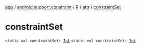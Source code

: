 [app](../../../index.md) / [android.support.constraint](../../index.md) / [R](../index.md) / [attr](index.md) / [constraintSet](.)

# constraintSet

`static val constraintSet: `[`Int`](https://kotlinlang.org/api/latest/jvm/stdlib/kotlin/-int/index.html)
`static val constraintSet: `[`Int`](https://kotlinlang.org/api/latest/jvm/stdlib/kotlin/-int/index.html)
